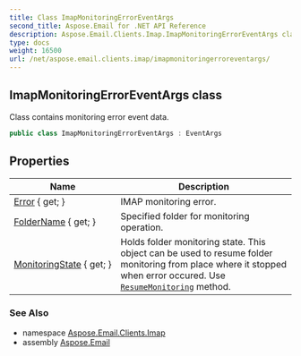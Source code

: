 ```yaml
---
title: Class ImapMonitoringErrorEventArgs
second_title: Aspose.Email for .NET API Reference
description: Aspose.Email.Clients.Imap.ImapMonitoringErrorEventArgs class. Class contains monitoring error event data
type: docs
weight: 16500
url: /net/aspose.email.clients.imap/imapmonitoringerroreventargs/
---
```

## ImapMonitoringErrorEventArgs class

Class contains monitoring error event data.

```csharp
public class ImapMonitoringErrorEventArgs : EventArgs
```

## Properties

| Name | Description |
| --- | --- |
| [Error](../../aspose.email.clients.imap/imapmonitoringerroreventargs/error/) { get; } | IMAP monitoring error. |
| [FolderName](../../aspose.email.clients.imap/imapmonitoringerroreventargs/foldername/) { get; } | Specified folder for monitoring operation. |
| [MonitoringState](../../aspose.email.clients.imap/imapmonitoringerroreventargs/monitoringstate/) { get; } | Holds folder monitoring state. This object can be used to resume folder monitoring from place where it stopped when error occured. Use [`ResumeMonitoring`](../imapclient/resumemonitoring/) method. |

### See Also

* namespace [Aspose.Email.Clients.Imap](../../aspose.email.clients.imap/)
* assembly [Aspose.Email](../../)


